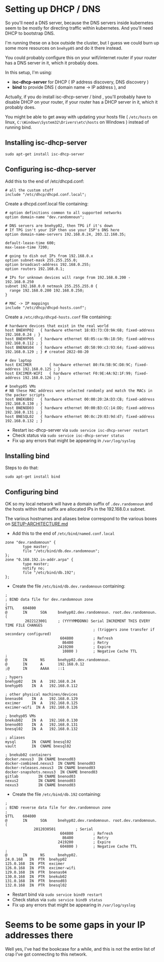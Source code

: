 
# Setting up DHCP / DNS

So you'll need a DNS server, because the DNS servers inside kubernetes seem to be mostly for directing traffic within kubernetes. And you'll need DHCP to bootstrap DNS.

I'm running these on a box outside the cluster, but I guess we could burn up some more resources on `bnehyp05` and do it there instead.

You could probably configure this on your wifi/internet router if your router has a DNS server in it, which it probably does.

In this setup, I'm using:

* **isc-dhcp-server** for DHCP ( IP address discovery, DNS discovery )
* **bind** to provide DNS ( domain name -> IP address ), and 

Actually, if you do install isc-dhcp-server / bind , you'll probably have to disable DHCP on your router, if your router has a DHCP server in it, which it probably does.

You might be able to get away with updating your hosts file ( `/etc/hosts` on linux, `C:\Windows\System32\Drivers\etc\hosts` on Windows ) instead of running bind.

## Installing isc-dhcp-server

```
sudo apt-get install isc-dhcp-server
```

## Configuring isc-dhcp-server

Add this to the end of /etc/dhcpd.conf:

```
# all the custom stuff
include "/etc/dhcp/dhcpd.conf.local";
```

Create a dhcpd.conf.local file containing:

```
# option definitions common to all supported networks
option domain-name "dev.randomnoun";

# DNS servers are bnehyp02, then TPG if it's down
# If TPG isn't your ISP then use your ISP's DNS here
option domain-name-servers 192.168.0.24, 203.12.160.35;

default-lease-time 600;
max-lease-time 7200;

# going to dish out IPs from 192.168.0.x
option subnet-mask 255.255.255.0;
option broadcast-address 192.168.0.255;
option routers 192.168.0.1;

# IPs for unknown devices will range from 192.168.0.200 - 192.168.0.250
subnet 192.168.0.0 netmask 255.255.255.0 {
  range 192.168.0.200 192.168.0.250;
}

# MAC -> IP mappings
include "/etc/dhcp/dhcpd-hosts.conf";
```

Create a `/etc/dhcp/dhcpd-hosts.conf` file containing:

```
# hardware devices that exist in the real world
host BNEHYP02   { hardware ethernet 18:03:73:C0:9A:6B; fixed-address 192.168.0.24 ; }
host BNEHYP05   { hardware ethernet 68:05:ca:9b:18:50; fixed-address 192.168.0.112 ; }
host BNENAS04   { hardware ethernet d0:50:99:c3:93:64; fixed-address 192.168.0.129 ; } # created 2022-08-20

# dev laptop
host EXCIMER        { hardware ethernet 80:FA:5B:9C:D8:9C; fixed-address 192.168.0.125 ; }
host EXCIMER-WIFI   { hardware ethernet F0:9E:4A:92:1F:99; fixed-address 192.168.0.126 ; }

# bnehyp05 VMs
# NB these MAC address were selected randomly and match the MACs in the packer scripts
host BNEKUB02   { hardware ethernet 00:00:20:2A:D3:CB; fixed-address 192.168.0.130 ; }
host BNENOD03   { hardware ethernet 00:00:B3:CC:14:DD; fixed-address 192.168.0.131 ; }
host BNESQL02   { hardware ethernet 00:0c:29:03:9d:d7; fixed-address 192.168.0.132 ; }
```

* Restart isc-dhcp-server via `sudo service isc-dhcp-server restart`
* Check status via `sudo service isc-dhcp-server status`
* Fix up any errors that might be appearing in `/var/log/syslog` 


## Installing bind

Steps to do that:

```
sudo apt-get install bind
```

## Configuring bind

OK so my local network will have a domain suffix of `.dev.randomnoun` and the hosts within that suffix are allocated IPs in the 192.168.0.x subnet.

The various hostnames and aliases below correspond to the various boxes on [SETUP-ARCHITECTURE.md](SETUP-ARCHITECTURE.md)

* Add this to the end of `/etc/bind/named.conf.local`

```
zone "dev.randomnoun" {
        type master;
        file "/etc/bind/db.dev.randomnoun";
};
zone "0.168.192.in-addr.arpa" {
        type master;
        notify no;
        file "/etc/bind/db.192";
};
```

* Create the file  `/etc/bind/db.dev.randomnoun` containing:

```
;
; BIND data file for dev.randomnoun zone
;
$TTL    604800
@       IN      SOA     bnehyp02.dev.randomnoun. root.dev.randomnoun. (
         2022123001     ; (YYYYMMDDNN) Serial INCREMENT THIS EVERY TIME FILE CHANGES
                                        ; (triggers zone transfer if secondary configured)
                         604800         ; Refresh
                          86400         ; Retry
                        2419200         ; Expire
                          10800 )       ; Negative Cache TTL
;
@       IN      NS      bnehyp02.dev.randomnoun.
@       IN      A       192.168.0.12
;@      IN      AAAA    ::1

; hypers
bnehyp02    IN  A   192.168.0.24
bnehyp05    IN  A   192.168.0.112

; other physical machines/devices
bnenas04    IN  A   192.168.0.129
excimer     IN  A   192.168.0.125
excimer-wifi  IN A  192.168.0.126

; bnehyp05 VMs
bnekub02    IN  A   192.168.0.130
bnenod03    IN  A   192.168.0.131
bnesql02    IN  A   192.168.0.132

; aliases
mysql       IN  CNAME bnesql02
vault       IN  CNAME bnesql02

; bnekub02 containers
docker.nexus3  IN CNAME bnenod03
docker-combined.nexus3  IN CNAME bnenod03
docker-releases.nexus3  IN CNAME bnenod03
docker-snapshots.nexus3  IN CNAME bnenod03
gitlab         IN CNAME bnenod03
nexus2         IN CNAME bnenod03
nexus3         IN CNAME bnenod03
```

* Create the file  `/etc/bind/db.192` containing:

```
;
; BIND reverse data file for dev.randomnoun zone
;
$TTL    604800
@       IN      SOA     bnehyp02.dev.randomnoun. root.dev.randomnoun. (
             2012030501         ; Serial
                         604800         ; Refresh
                          86400         ; Retry
                        2419200         ; Expire
                         604800 )       ; Negative Cache TTL
;
@       IN      NS      bnehyp02.
24.0.168   IN  PTR  bnehyp02
125.0.168  IN  PTR  excimer
126.0.168  IN  PTR  excimer-wifi
129.0.168  IN  PTR  bnenas04
130.0.168  IN  PTR  bnekub02
131.0.168  IN  PTR  bnenod03
132.0.168  IN  PTR  bnesql02
```

* Restart bind via `sudo service bind9 restart`
* Check status via `sudo service bind9 status`
* Fix up any errors that might be appearing in `/var/log/syslog`

# Seems to be some gaps in your IP addresses there

Well yes, I've had the bookcase for a while, and this is not the entire list of crap I've got connecting to this network.


